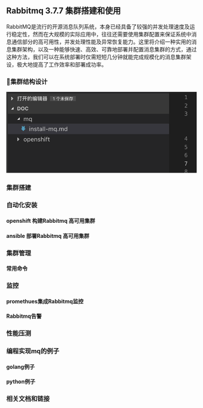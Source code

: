## Rabbitmq 3.7.7 集群搭建和使用

RabbitMQ是流行的开源消息队列系统，本身已经具备了较强的并发处理速度及运行稳定性，然而在大规模的实际应用中，往往还需要使用集群配置来保证系统中消息通信部分的高可用性，并发处理性能及异常恢复能力。这里将介绍一种实用的消息集群架构，以及一种能够快速、高效、可靠地部署并配置消息集群的方式，通过这种方法，我们可以在系统部署时仅需短短几分钟就能完成规模化的消息集群架设，极大地提高了工作效率和部署成功率。

### 集群结构设计

![](2018-12-29-22-25-23.png)

### 集群搭建

### 自动化安装

#### openshift 构建Rabbitmq 高可用集群

#### ansible 部署Rabbitmq 高可用集群

### 集群管理

#### 常用命令


### 监控

#### promethues集成Rabbitmq监控

#### Rabbitmq告警

### 性能压测

### 编程实现mq的例子

#### golang例子

#### python例子

### 相关文档和链接

